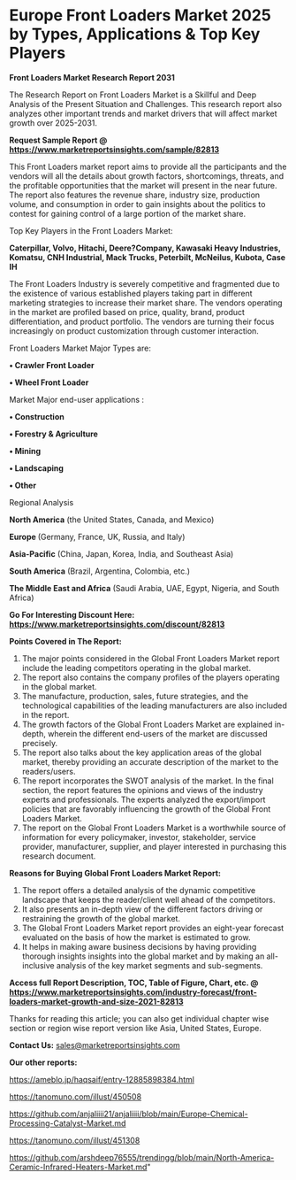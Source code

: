  # Europe Front Loaders Market 2025 by Types, Applications & Top Key Players

<strong>Front Loaders Market Research Report 2031</strong>

The Research Report on Front Loaders Market is a Skillful and Deep Analysis of the Present Situation and Challenges. This research report also analyzes other important trends and market drivers that will affect market growth over 2025-2031.

<strong>Request Sample Report @ <a href=https://www.marketreportsinsights.com/sample/82813>https://www.marketreportsinsights.com/sample/82813</a></strong>

This Front Loaders market report aims to provide all the participants and the vendors will all the details about growth factors, shortcomings, threats, and the profitable opportunities that the market will present in the near future. The report also features the revenue share, industry size, production volume, and consumption in order to gain insights about the politics to contest for gaining control of a large portion of the market share.

Top Key Players in the Front Loaders Market:

<strong>Caterpillar, Volvo, Hitachi, Deere?Company, Kawasaki Heavy Industries, Komatsu, CNH Industrial, Mack Trucks, Peterbilt, McNeilus, Kubota, Case IH</strong>

The Front Loaders Industry is severely competitive and fragmented due to the existence of various established players taking part in different marketing strategies to increase their market share. The vendors operating in the market are profiled based on price, quality, brand, product differentiation, and product portfolio. The vendors are turning their focus increasingly on product customization through customer interaction.

Front Loaders Market Major Types are:

<strong>• Crawler Front Loader

• Wheel Front Loader</strong>

Market Major end-user applications :

<strong>• Construction

• Forestry & Agriculture

• Mining

• Landscaping

• Other</strong>

Regional Analysis

</u><strong><b>North America</b></strong> (the United States, Canada, and Mexico)

<strong><b>Europe </b></strong>(Germany, France, UK, Russia, and Italy)

<strong><b>Asia-Pacific</b></strong> (China, Japan, Korea, India, and Southeast Asia)

<strong><b>South America</b></strong> (Brazil, Argentina, Colombia, etc.)

<strong><b>The Middle East and Africa</b></strong> (Saudi Arabia, UAE, Egypt, Nigeria, and South Africa)

<strong>Go For Interesting Discount Here: <a href=https://www.marketreportsinsights.com/discount/82813>https://www.marketreportsinsights.com/discount/82813</a></strong>

<strong>Points Covered in The Report:</strong>
<ol>
  <li>The major points considered in the Global Front Loaders Market report include the leading competitors operating in the global market.</li>
  <li>The report also contains the company profiles of the players operating in the global market.</li>
  <li>The manufacture, production, sales, future strategies, and the technological capabilities of the leading manufacturers are also included in the report.</li>
  <li>The growth factors of the Global Front Loaders Market are explained in-depth, wherein the different end-users of the market are discussed precisely.</li>
  <li>The report also talks about the key application areas of the global market, thereby providing an accurate description of the market to the readers/users.</li>
  <li>The report incorporates the SWOT analysis of the market. In the final section, the report features the opinions and views of the industry experts and professionals. The experts analyzed the export/import policies that are favorably influencing the growth of the Global Front Loaders Market.</li>
  <li>The report on the Global Front Loaders Market is a worthwhile source of information for every policymaker, investor, stakeholder, service provider, manufacturer, supplier, and player interested in purchasing this research document.</li>
</ol>
<strong>Reasons for Buying Global Front Loaders Market Report:</strong>

<ol>
  <li>The report offers a detailed analysis of the dynamic competitive landscape that keeps the reader/client well ahead of the competitors.</li>
  <li>It also presents an in-depth view of the different factors driving or restraining the growth of the global market.</li>
  <li>The Global Front Loaders Market report provides an eight-year forecast evaluated on the basis of how the market is estimated to grow.</li>
  <li>It helps in making aware business decisions by having providing thorough insights insights into the global market and by making an all-inclusive analysis of the key market segments and sub-segments.</li>
</ol>
<strong>Access full Report Description, TOC, Table of Figure, Chart, etc. @ <a href=https://www.marketreportsinsights.com/industry-forecast/front-loaders-market-growth-and-size-2021-82813>https://www.marketreportsinsights.com/industry-forecast/front-loaders-market-growth-and-size-2021-82813</a></strong>


Thanks for reading this article; you can also get individual chapter wise section or region wise report version like Asia, United States, Europe.

<strong>Contact Us:</strong>
sales@marketreportsinsights.com

<strong>Our other reports:</strong>

<a href=https://ameblo.jp/haqsaif/entry-12885898384.html>https://ameblo.jp/haqsaif/entry-12885898384.html</a>

<a href=https://tanomuno.com/illust/450508>https://tanomuno.com/illust/450508</a>

<a href=https://github.com/anjaliiii21/anjaliiii/blob/main/Europe-Chemical-Processing-Catalyst-Market.md>https://github.com/anjaliiii21/anjaliiii/blob/main/Europe-Chemical-Processing-Catalyst-Market.md</a>

<a href=https://tanomuno.com/illust/451308>https://tanomuno.com/illust/451308</a>

<a href=https://github.com/arshdeep76555/trendingg/blob/main/North-America-Ceramic-Infrared-Heaters-Market.md>https://github.com/arshdeep76555/trendingg/blob/main/North-America-Ceramic-Infrared-Heaters-Market.md</a>"
